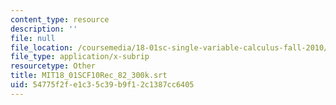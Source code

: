 ```yaml
---
content_type: resource
description: ''
file: null
file_location: /coursemedia/18-01sc-single-variable-calculus-fall-2010/54775f2fe1c35c39b9f12c1387cc6405_MIT18_01SCF10Rec_82_300k.vtt
file_type: application/x-subrip
resourcetype: Other
title: MIT18_01SCF10Rec_82_300k.srt
uid: 54775f2f-e1c3-5c39-b9f1-2c1387cc6405
---
```

